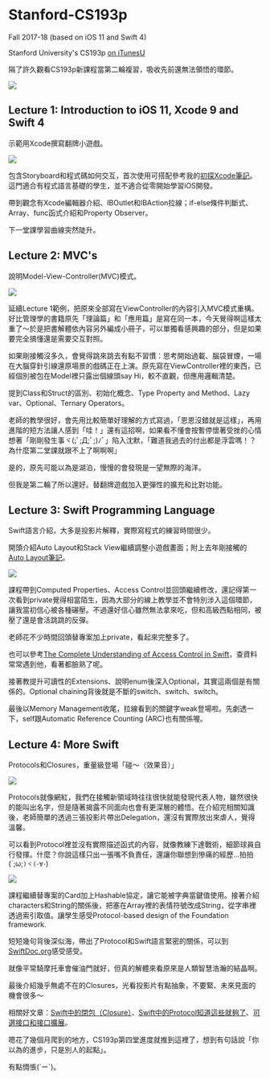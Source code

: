 # Stanford-CS193p
Fall 2017-18 (based on iOS 11 and Swift 4)

Stanford University's CS193p [on iTunesU](https://itunes.apple.com/vn/course/developing-ios-11-apps-with-swift/id1309275316) 

隔了許久觀看CS193p新課程當第二輪複習，吸收先前還無法領悟的環節。

![](https://github.com/hipala/Stanford-CS193p/blob/master/screenshot/CS193p.png)


## Lecture 1: Introduction to iOS 11, Xcode 9 and Swift 4

示範用Xcode撰寫翻牌小遊戲。

![](https://github.com/hipala/Stanford-CS193p/blob/master/screenshot/Lecture-1.png)

包含Storyboard和程式碼如何交互，首次使用可搭配參考我的[初探Xcode筆記](http://pala.tw/working-with-xcode/)。這門適合有程式語言基礎的學生，並不適合從零開始學習iOS開發。

帶到觀念有Xcode編輯器介紹、IBOutlet和IBAction拉線；if-else條件判斷式、Array、func函式介紹和Property Observer。

下一堂課學習曲線突然陡升。


## Lecture 2: MVC's

說明Model-View-Controller(MVC)模式。

![](https://github.com/hipala/Stanford-CS193p/blob/master/screenshot/mvc.jpg)

延續Lecture 1範例，把原來全部寫在ViewController的內容引入MVC模式重構。好比管理學的書籍原先「理論篇」和「應用篇」是寫在同一本，今天覺得啊這樣太重了～於是把書解體依內容另外編成小冊子，可以單獨看感興趣的部分，但是如果要完全搞懂還是需要交互對照。

如果剛接觸沒多久，會覺得跳來跳去有點不習慣：思考開始過載、腦袋冒煙，一場在大腦穿針引線還原場景的戲碼正在上演。原先寫在ViewController裡的東西，已經個別被包在Model裡只露出個線頭say Hi，較不直觀，但應用邏輯清楚。

提到Class和Struct的區別、初始化概念、Type Property and Method、Lazy var、Optional、Ternary Operators。

老師的教學很好，會先用比較簡單好理解的方式寫過，「恩恩沒錯就是這樣」，再用進階的短方法讓人感到「哇！」還有這招啊，如果看不懂會按暫停懷著受挫的心情想著「剛剛發生事ヾ(;ﾟ;Д;ﾟ;)ﾉﾞ」陷入沈默，「難道我過去的付出都是浮雲嗎！？為什麼第二堂課就跟不上了啊啊啊」

是的，原先可能以為是湖泊，慢慢的會發現是一望無際的海洋。

但我是第二輪了所以還好。替翻牌遊戲加入更彈性的擴充和比對功能。


## Lecture 3: Swift Programming Language

Swift語言介紹，大多是投影片解釋，實際寫程式的練習時間很少。

開頭介紹Auto Layout和Stack View繼續調整小遊戲畫面；附上去年剛接觸的[Auto Layout筆記](http://pala.tw/learn-auto-layout/)。

![](https://github.com/hipala/Stanford-CS193p/blob/master/screenshot/access-control.jpg)

課程帶到Computed Properties、Access Control並回頭繼續修改，還記得第一次看到private覺得相當陌生，因為大部分的線上教學並不會特別涉入這個環節，讓我當初信心被各種碾壓。不過還好信心雖然無法拿來吃，但和高級西點相同，被壓了還是會活跳跳的反彈。

老師花不少時間回頭替專案加上private，看起來完整多了。

也可以參考[The Complete Understanding of Access Control in Swift](https://www.bobthedeveloper.io/blog/the-complete-understanding-of-access-control-in-swift)，查資料常常遇到他，看著都臉熟了呢。

接著教提升可讀性的Extensions、說明enum後深入Optional，其實這兩個是有關係的。Optional chaining背後就是不斷的switch、switch、switch。

最後以Memory Management收尾，拉線看到的關鍵字weak登場啦。先劇透一下，self跟Automatic Reference Counting (ARC)也有關係喔。


## Lecture 4: More Swift

Protocols和Closures，重量級登場「碰～（效果音）」

![](https://github.com/hipala/Stanford-CS193p/blob/master/screenshot/protocols.jpg)

Protocols就像網紅，我們在接觸新領域時往往很快就能發現代表人物，雖然很快的能叫出名字，但是隨著揭露不同面向也會有更深層的體悟。在介紹完相關知識後，老師簡單的透過三張投影片帶出Delegation，還沒有實際放出來虐人，覺得溫馨。

可以看到Protocol裡並沒有實際描述函式的內容，就像教練下達戰術，細節球員自行發揮。什麼？你說這樣只出一張嘴不負責任，還讓你聯想到慘痛的經歷...拍拍(´;ω;`)ヾ(･∀･`)

![](https://github.com/hipala/Stanford-CS193p/blob/master/screenshot/Lecture-4.png)

課程繼續替專案的Card加上Hashable協定，讓它能被字典當鍵值使用。接著介紹characters和String的關係後，把塞在Array裡的表情符號改成String，從字串裡透過索引取值。讓學生感受Protocol-based design of the Foundation framework.

短短幾句背後深似海，帶出了Protocol和Swift語言緊密的關係，可以到[SwiftDoc.org](http://swiftdoc.org/v3.1/)感受感受。

就像平常騎摩托車會催油門就好，但真的解體來看原來是人類智慧浩瀚的結晶啊。

最後介紹幾乎無處不在的Closures，光看投影片有點抽象，不要緊、未來見面的機會很多～

相關好文章：[Swift中的閉包（Closure）](http://www.devtalking.com//articles/closure-expressions-in-swift/)、[Swift中的Protocol知道這些就夠了](http://www.jianshu.com/p/ee92fcbb3d21)、[可選接口和接口擴展](http://swifter.tips/objc-protocol/)。

嗯花了幾個月爬到的地方，CS193p第四堂進度就推到這裡了，想到有句話說「你以為的進步，只是別人的起點」。

有點惆悵(´ー`)。
